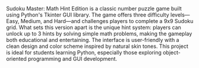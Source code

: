 Sudoku Master: Math Hint Edition is a classic number puzzle game built using Python's Tkinter GUI library. The game offers three difficulty levels—Easy, Medium, and Hard—and challenges players to complete a 9x9 Sudoku grid. What sets this version apart is the unique hint system: players can unlock up to 3 hints by solving simple math problems, making the gameplay both educational and entertaining. The interface is user-friendly with a clean design and color scheme inspired by natural skin tones. This project is ideal for students learning Python, especially those exploring object-oriented programming and GUI development.
